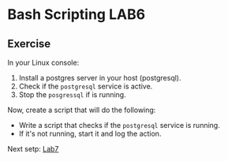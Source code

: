 # Bash Scripting LAB6

## Exercise

In your Linux console:
1. Install a postgres server in your host (postgresql).
2. Check if the `postgresql` service is active.
3. Stop the `posgressql` if is running.


Now, create a script that will do the following:
- Write a script that checks if the `postgresql` service is running. 
- If it's not running, start it and log the action.


Next setp: [Lab7](lab7.md)